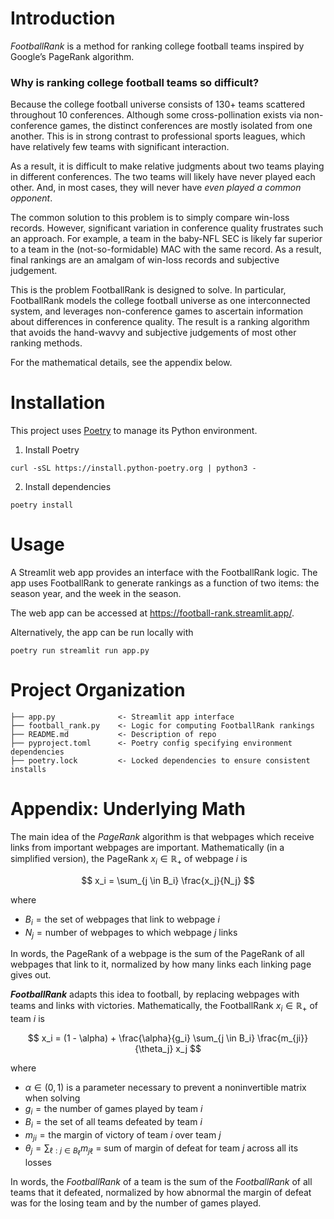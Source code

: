 # Introduction
_FootballRank_ is a method for ranking college football teams inspired by Google’s PageRank algorithm.

### Why is ranking college football teams so difficult?
Because the college football universe consists of 130+ teams scattered throughout 10 conferences. Although some cross-pollination exists via non-conference games, the distinct conferences are mostly isolated from one another. This is in strong contrast to professional sports leagues, which have relatively few teams with significant interaction.

As a result, it is difficult to make relative judgments about two teams playing in different conferences. The two teams will likely have never played each other. And, in most cases, they will never have *even played a common opponent*.

The common solution to this problem is to simply compare win-loss records. However, significant variation in conference quality frustrates such an approach. For example, a team in the baby-NFL SEC is likely far superior to a team in the (not-so-formidable) MAC with the same record. As a result, final rankings are an amalgam of win-loss records and subjective judgement.

This is the problem FootballRank is designed to solve. In particular, FootballRank models the college football universe as one interconnected system, and leverages non-conference games to ascertain information about differences in conference quality. The result is a ranking algorithm that avoids the hand-wavvy and subjective judgements of most other ranking methods.

For the mathematical details, see the appendix below.


# Installation
This project uses [Poetry](https://python-poetry.org/docs/) to manage its Python environment.

1. Install Poetry
```
curl -sSL https://install.python-poetry.org | python3 -
```

2. Install dependencies
```
poetry install
```

# Usage
A Streamlit web app provides an interface with the FootballRank logic. The app uses FootballRank to generate rankings as a function of two items: the season year, and the week in the season.

The web app can be accessed at https://football-rank.streamlit.app/.

Alternatively, the app can be run locally with
```
poetry run streamlit run app.py
```

# Project Organization
```
├── app.py              <- Streamlit app interface
├── football_rank.py    <- Logic for computing FootballRank rankings
├── README.md           <- Description of repo
├── pyproject.toml      <- Poetry config specifying environment dependencies
├── poetry.lock         <- Locked dependencies to ensure consistent installs
```


# Appendix: Underlying Math
The main idea of the _PageRank_ algorithm is that webpages which receive links from important webpages are important. 
Mathematically (in a simplified version), the PageRank $x_i \in \mathbb{R_{+}}$ of webpage $i$ is

$$
x_i = \sum_{j \in B_i} \frac{x_j}{N_j}
$$

where 
* $B_i = \text{the set of webpages that link to webpage } i$
* $N_j = \text{number of webpages to which webpage } j \text{ links}$

In words, the PageRank of a webpage is the sum of the PageRank of all webpages that link to it, normalized by how many links each linking page gives out.

**_FootballRank_** adapts this idea to football, by replacing webpages with teams and links with victories. Mathematically, the FootballRank $x_i \in \mathbb{R}_+$ of team $i$ is

$$
x_i = (1 - \alpha) + \frac{\alpha}{g_i} \sum_{j \in B_i} \frac{m_{ji}}{\theta_j} x_j
$$

where
* $\alpha \in (0,1)$ is a parameter necessary to prevent a noninvertible matrix when solving
* $g_i = \text{the number of games played by team } i$
* $B_i = \text{the set of all teams defeated by team } i$
* $m_{ji} = \text{the margin of victory of team } i \text{ over team } j$
* $\theta_j = \sum_{\ell: j \in B_{\ell}} m_{j\ell}$ = sum of margin of defeat for team $j$ across all its losses

In words, the _FootballRank_ of a team is the sum of the _FootballRank_ of all teams that it defeated, normalized by how abnormal the margin of defeat was for the losing team and by the number of games played.

